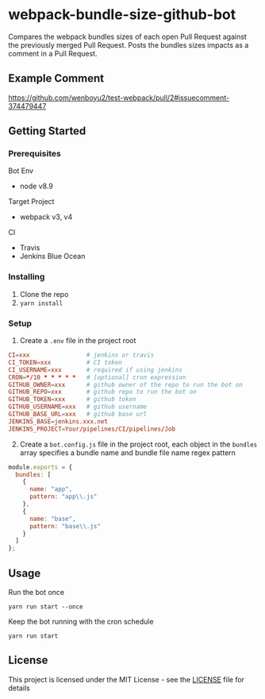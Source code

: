 # webpack-bundle-size-github-bot

Compares the webpack bundles sizes of each open Pull Request against the previously merged Pull Request. Posts the bundles sizes impacts as a comment in a Pull Request.

## Example Comment

https://github.com/wenboyu2/test-webpack/pull/2#issuecomment-374479447

## Getting Started

### Prerequisites

Bot Env

* node v8.9

Target Project

* webpack v3, v4

CI

* Travis
* Jenkins Blue Ocean

### Installing

1.  Clone the repo
2.  `yarn install`

### Setup

1.  Create a `.env` file in the project root

```conf
CI=xxx                # jenkins or travis
CI_TOKEN=xxx          # CI token
CI_USERNAME=xxx       # required if using jenkins
CRON=*/10 * * * * *   # [optional] cron expression
GITHUB_OWNER=xxx      # github owner of the repo to run the bot on
GITHUB_REPO=xxx       # github repo to run the bot on
GITHUB_TOKEN=xxx      # github token
GITHUB_USERNAME=xxx   # github username
GITHUB_BASE_URL=xxx   # github base url
JENKINS_BASE=jenkins.xxx.net
JENKINS_PROJECT=Your/pipelines/CI/pipelines/Job
```

2.  Create a `bot.config.js` file in the project root, each object in the `bundles` array specifies a bundle name and bundle file name regex pattern

```js
module.exports = {
  bundles: [
    {
      name: "app",
      pattern: "app\\.js"
    },
    {
      name: "base",
      pattern: "base\\.js"
    }
  ]
};
```

## Usage

Run the bot once

```
yarn run start --once
```

Keep the bot running with the cron schedule

```
yarn run start
```

## License

This project is licensed under the MIT License - see the [LICENSE](LICENSE) file for details
